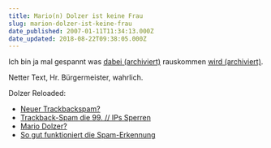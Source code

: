```yaml
---
title: Mario(n) Dolzer ist keine Frau
slug: marion-dolzer-ist-keine-frau
date_published: 2007-01-11T11:34:13.000Z
date_updated: 2018-08-22T09:38:05.000Z
---
```


Ich bin ja mal gespannt was [dabei (archiviert)](http://web.archive.org/web/20090422231214/http://karl-tux-stadt.de:80/ktuxs/?p=373) rauskommen [wird (archiviert)](http://web.archive.org/web/20101217010255/http://karl-tux-stadt.de/ktuxs/?p=374).

Netter Text, Hr. Bürgermeister, wahrlich.

Dolzer Reloaded:

- [Neuer Trackbackspam?](__GHOST_URL__/20/neuer-trackbackspam/)
- [Trackback-Spam die 99. // IPs Sperren](__GHOST_URL__/21/trackback-spam-die-99-ips-sperren/)
- [Mario Dolzer?](__GHOST_URL__/14/mario-dolzer/)
- [So gut funktioniert die Spam-Erkennung](__GHOST_URL__/11/so-gut-funktioniert-die-spam-erkennung/)

